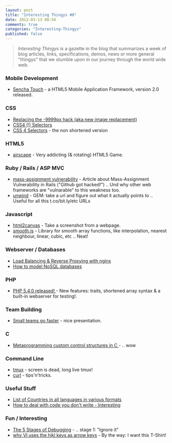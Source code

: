 ```yaml
---
layout: post
title: "Interesting Thingys #8"
date: 2012-03-13 08:54
comments: true
categories: "Interesting-Thingys"
published: false
---
```

> _Interesting Thingys_ is a gazette in the blog that summarizes a week of blog articles, links, specifications, demos, news or more general "thingys" that we stumble upon in our journey through the world wide web.

### Mobile Development
- [Sencha Touch](http://www.sencha.com/blog/announcing-sencha-touch-2) - a HTML5 Mobile Application Framework, version 2.0 released.


### CSS
- [Replacing the -9999px hack (aka new image replacement)](http://www.zeldman.com/2012/03/01/replacing-the-9999px-hack-new-image-replacement)
- [CSS4 (!) Selectors](http://davidwalsh.name/css4-preview)
- [CSS 4 Selectors](http://www.w3.org/TR/2011/WD-selectors4-20110929/) - the non shortened version


### HTML5
- [airscape](http://www.scirra.com/arcade/addicting-rotary-games/848/airscape) - Very addicting (&amp; rotating) HTML5 Game.


### Ruby / Rails / ASP MVC
- [mass-assignment vulnerability](http://chadmoran.com/posts/mass-assignment-vulnerability-isn-quo-t-just-for-rails) - Article about Mass-Assignment Vulnerability in Rails ("Github got hacked!") .. Und why other web frameworks are "vulnarable" to this weakness too.
- [unwind](http://www.scottw.com/unwind) - GEM: take a url and figure out what it actually points to .. Useful for all this t.co/bit.ly/etc URLs


### Javascript
- [html2canvas](http://html2canvas.hertzen.com) - Take a screenshot from a webpage.
- [smooth.js](https://github.com/osuushi/Smooth.js) - Library for smooth array functions, like interpolation, nearest neighbour, linear, cubic, etc .. Neat!


### Webserver / Databases
- [Load Balancing & Reverse Proxying with nginx](http://spin.atomicobject.com/2012/02/28/load-balancing-and-reverse-proxying-with-nginx/)
- [How to model NoSQL databases](http://highlyscalable.wordpress.com/2012/03/01/nosql-data-modeling-techniques/)


### PHP
- [PHP 5.4.0 released! ](http://www.php.net/archive/2012.php#id2012-03-01-1) - New features: traits, shortened array syntax & a built-in webserver for testing!.


### Team Building
- [Small teams go faster](http://speakerdeck.com/u/searls/p/the-mythical-team-month) - nice presentation.


### C
- [Metaprogramming custom control structures in C ](http://www.chiark.greenend.org.uk/~sgtatham/mp/) - .. wow


### Command Line
- [tmux](http://pragprog.com/book/bhtmux/tmux) - screen is dead, long live tmux!
- [curl](http://laktek.com/2012/03/12/curl-tips-for-daily-use/) - tips'n'tricks.


### Useful Stuff
- [List of Countries in all languages in various formats](http://dev.umpirsky.com/list-of-all-countries-in-all-languages-and-all-data-formats/)
- [How to deal with code you don't write - Interesting](http://www.patrick-wied.at/blog/how-to-correctly-use-code-you-didnt-write)


### Fun / Interesting
- [The 5 Stages of Debugging](http://crankypm.com/2011/03/guest-post-stages-debugging/) -  .. stage 1: "Ignore it"
- [why VI uses the hjkl keys as arrow keys](http://www.catonmat.net/blog/why-vim-uses-hjkl-as-arrow-keys/) - By the way: I want this T-Shirt!
